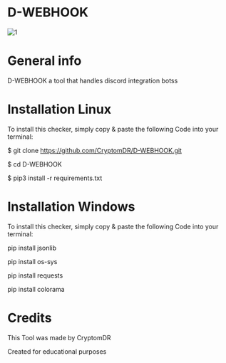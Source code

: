 # D-WEBHOOK
![1](https://user-images.githubusercontent.com/102984360/179405076-c46d8e66-3b27-4888-a996-a4ddd2eecb68.png)
# General info
D-WEBHOOK a tool that handles discord integration botss
# Installation Linux
To install this checker, simply copy & paste the following Code into your terminal:

$ git clone https://github.com/CryptomDR/D-WEBHOOK.git

$ cd D-WEBHOOK

$ pip3 install -r requirements.txt



# Installation Windows

To install this checker, simply copy & paste the following Code into your terminal:

pip install jsonlib

pip install os-sys

pip install requests

pip install colorama


# Credits

This Tool was made by CryptomDR 

Created for educational purposes
